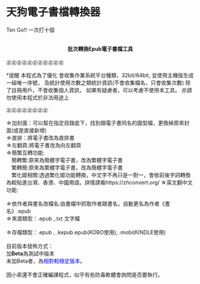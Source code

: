 # 天狗電子書檔轉換器<BR>
Ten Go!! 一次打十個<BR>
<BR>
  <B><CENTER>批次轉換Epub電子書檔工具</CENTER></B><BR>
 ㊣㊣㊣㊣㊣㊣㊣㊣㊣㊣㊣
  
*提醒 本程式為了優化 
 會收集作業系統平台種類，32bit/64bit,
 並使用主機版生成一組唯一序號，
 及統計使用次數之類統計資訊(不會收集檔名，只會收集次數)
 除了註冊用戶，不會收集個人資訊，
 如果有疑慮者，可以考慮不使用本工具。
 亦請勿使用本程式於非法用途上 
 
 ㊣㊣㊣㊣㊣㊣㊣㊣

☆加封面：可以幫在指定目錄底下，找到跟電子書同名的圖型檔，更換掉原來封面(或是直接新增)<BR>
☆直排：將電子書改為直排書<BR>
☆左翻頁:將電子書改為向左翻頁<BR>
☆簡繁互轉功能:<BR>
　簡轉繁:原來為簡體字電子書，改為繁體字電子書<BR>
　繁轉簡:原來為繁體字電子書，改為簡體字電子書<BR>
　繁化姬相關:透過繁化姬功能轉換，中文字不再只是一對一，會依前後字詞轉換為較貼進台灣、香港、中國用語，詳情請看https://zhconvert.org/
☆英文翻中文功能:<BR>  
☆依作者與書名改檔名:由書檔中抓取作者跟書名，自動更名為作者《書名》.epub<BR>
☆來源類型：.epub ,.txt 文字檔<BR>    
☆存檔類型：.epub , .kepub.epub(KOBO使用), .mobi(KINDLE使用)<BR>
<BR>
目前版本發佈方式：<BR>
加<B>Beta</b>為測試中版本<BR>
未加Beta者，為<font color="blue">相對較穩定版本。</font><BR>
<BR>
因小弟還不會正確編譯程式，似乎有些防毒軟體會詢問是否要執行。<BR>
